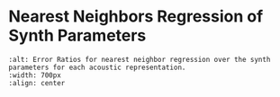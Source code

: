 Nearest Neighbors Regression of Synth Parameters
================================================

```{image} /assets/figures/gear/knn_ratios.png
:alt: Error Ratios for nearest neighbor regression over the synth parameters for each acoustic representation.
:width: 700px
:align: center
```